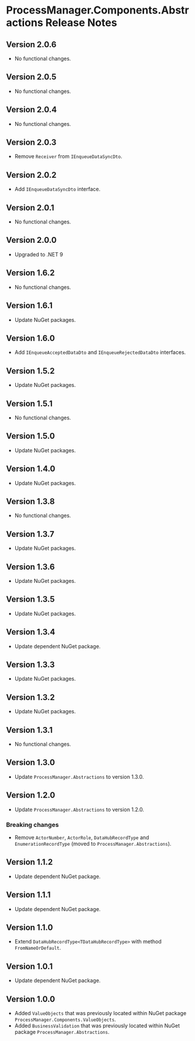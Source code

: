 # ProcessManager.Components.Abstractions Release Notes

## Version 2.0.6

- No functional changes.

## Version 2.0.5

- No functional changes.

## Version 2.0.4

- No functional changes.

## Version 2.0.3

- Remove `Receiver` from `IEnqueueDataSyncDto`.

## Version 2.0.2

- Add `IEnqueueDataSyncDto` interface.

## Version 2.0.1

- No functional changes.

## Version 2.0.0

- Upgraded to .NET 9

## Version 1.6.2

- No functional changes.

## Version 1.6.1

- Update NuGet packages.

## Version 1.6.0

- Add `IEnqueueAcceptedDataDto` and `IEnqueueRejectedDataDto` interfaces.

## Version 1.5.2

- Update NuGet packages.

## Version 1.5.1

- No functional changes.

## Version 1.5.0

- Update NuGet packages.

## Version 1.4.0

- Update NuGet packages.

## Version 1.3.8

- No functional changes.

## Version 1.3.7

- Update NuGet packages.

## Version 1.3.6

- Update NuGet packages.

## Version 1.3.5

- Update NuGet packages.

## Version 1.3.4

- Update dependent NuGet package.

## Version 1.3.3

- Update NuGet packages.

## Version 1.3.2

- Update NuGet packages.

## Version 1.3.1

- No functional changes.

## Version 1.3.0

- Update `ProcessManager.Abstractions` to version 1.3.0.

## Version 1.2.0

- Update `ProcessManager.Abstractions` to version 1.2.0.

### Breaking changes

- Remove `ActorNumber`, `ActorRole`, `DataHubRecordType` and `EnumerationRecordType` (moved to `ProcessManager.Abstractions`).

## Version 1.1.2

- Update dependent NuGet package.

## Version 1.1.1

- Update dependent NuGet package.

## Version 1.1.0

- Extend `DataHubRecordType<TDataHubRecordType>` with method `FromNameOrDefault`.

## Version 1.0.1

- Update dependent NuGet package.

## Version 1.0.0

- Added `ValueObjects` that was previously located within NuGet package `ProcessManager.Components.ValueObjects`.
- Added `BusinessValidation` that was previously located within NuGet package `ProcessManager.Abstractions`.
